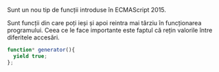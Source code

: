 Sunt un nou tip de funcții introduse în ECMAScript 2015.

Sunt funcții din care poți ieși și apoi reintra mai târziu în funcționarea programului. Ceea ce le face importante este faptul că rețin valorile între diferitele accesări.

```js
function* generator(){
  yield true;
};
```
